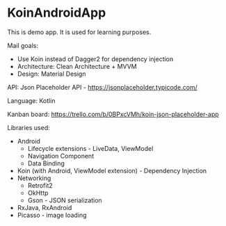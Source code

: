 # KoinAndroidApp

This is demo app. It is used for learning purposes.

Mail goals:
* Use Koin instead of Dagger2 for dependency injection
* Architecture: Clean Architecture + MVVM
* Design: Material Design

API: Json Placeholder API - https://jsonplaceholder.typicode.com/

Language: Kotlin

Kanban board: https://trello.com/b/0BPxcVMh/koin-json-placeholder-app

Libraries used:
* Android
  * Lifecycle extensions - LiveData, ViewModel
  * Navigation Component
  * Data Binding
* Koin (with Android, ViewModel extension) - Dependency Injection
* Networking
  * Retrofit2
  * OkHttp
  * Gson - JSON serialization
* RxJava, RxAndroid
* Picasso - image loading
  
